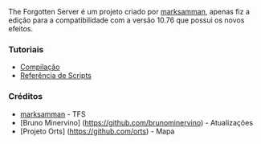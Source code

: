 The Forgotten Server é um projeto criado por [marksamman](https://github.com/marksamman), apenas fiz a edição para a compatibilidade com a versão 10.76 que possui os novos efeitos.

### Tutoriais

* [Compilação](http://www.tibiaking.com/forum/topic/51805-compilando-tfs-1x-com-v%C3%ADdeo-aula/)
* [Referência de Scripts](https://github.com/otland/forgottenserver/wiki/Script-Interface)

### Créditos

* [marksamman](https://github.com/marksamman) - TFS
* [Bruno Minervino] (https://github.com/brunominervino) - Atualizações
* [Projeto Orts] (https://github.com/orts) - Mapa
